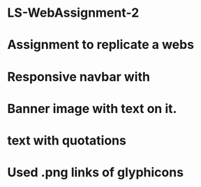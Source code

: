 # LS-WebAssignment-2
# Assignment to replicate a webs
# Responsive navbar with    
# Banner image with text on it.
# text with quotations
# Used .png links of glyphicons 
